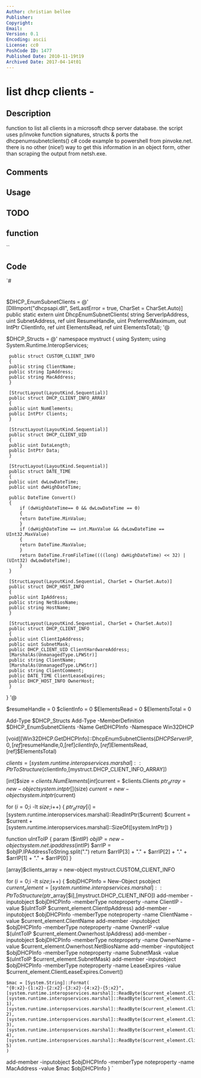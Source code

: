 ```yaml
---
Author: christian bellee
Publisher: 
Copyright: 
Email: 
Version: 0.1
Encoding: ascii
License: cc0
PoshCode ID: 1477
Published Date: 2010-11-19t19
Archived Date: 2017-04-14t01
---
```


# list dhcp clients - 

## Description

function to list all clients in a microsoft dhcp server database. the script uses p/invoke function signatures, structs & ports the dhcpenumsubnetclients() c# code example to powershell from pinvoke.net. there is no other (nice!) way to get this information in an object form, other than scraping the output from netsh.exe.

## Comments



## Usage



## TODO



## function

``

## Code

`#
 #
 $DHCP_EnumSubnetClients = @'          
     [DllImport("dhcpsapi.dll", SetLastError = true, CharSet = CharSet.Auto)]
 public static extern uint DhcpEnumSubnetClients(
     string ServerIpAddress,
     uint SubnetAddress,
     ref uint ResumeHandle,
     uint PreferredMaximum,
     out IntPtr ClientInfo,
     ref uint ElementsRead,
     ref uint ElementsTotal);
 '@
 
 $DHCP_Structs = @'
 namespace mystruct {
 using System;
 using System.Runtime.InteropServices;
 
     public struct CUSTOM_CLIENT_INFO
     {
     public string ClientName;
     public string IpAddress;
     public string MacAddress;
     }
 
     [StructLayout(LayoutKind.Sequential)]
     public struct DHCP_CLIENT_INFO_ARRAY
     {
     public uint NumElements;
     public IntPtr Clients;
     }
 
     [StructLayout(LayoutKind.Sequential)]
     public struct DHCP_CLIENT_UID
     {
     public uint DataLength;
     public IntPtr Data;
     }
 
     [StructLayout(LayoutKind.Sequential)]
     public struct DATE_TIME
     {
     public uint dwLowDateTime;
     public uint dwHighDateTime;
     
     public DateTime Convert()
     {
         if (dwHighDateTime== 0 && dwLowDateTime == 0)
         {
         return DateTime.MinValue;
         }
         if (dwHighDateTime == int.MaxValue && dwLowDateTime == UInt32.MaxValue)
         {
         return DateTime.MaxValue;
         }
         return DateTime.FromFileTime((((long) dwHighDateTime) << 32) | (UInt32) dwLowDateTime);
         }
     }
     
     [StructLayout(LayoutKind.Sequential, CharSet = CharSet.Auto)]
     public struct DHCP_HOST_INFO
     {
     public uint IpAddress;
     public string NetBiosName;
     public string HostName;
     }
 
     [StructLayout(LayoutKind.Sequential, CharSet = CharSet.Auto)]
     public struct DHCP_CLIENT_INFO
     {
     public uint ClientIpAddress;
     public uint SubnetMask;
     public DHCP_CLIENT_UID ClientHardwareAddress;
     [MarshalAs(UnmanagedType.LPWStr)]
     public string ClientName;
     [MarshalAs(UnmanagedType.LPWStr)]
     public string ClientComment;
     public DATE_TIME ClientLeaseExpires; 
     public DHCP_HOST_INFO OwnerHost; 
     }
 }
 '@
 
 $resumeHandle = 0
 $clientInfo = 0
 $ElementsRead = 0
 $ElementsTotal = 0
 
 Add-Type $DHCP_Structs 
 Add-Type  -MemberDefinition $DHCP_EnumSubnetClients -Name GetDHCPInfo -Namespace Win32DHCP
 
 
 [void][Win32DHCP.GetDHCPInfo]::DhcpEnumSubnetClients($DHCPServerIP,0,[ref]$resumeHandle,0,[ref]$clientInfo,[ref]$ElementsRead,[ref]$ElementsTotal)
 
 $clients = [system.runtime.interopservices.marshal]::PtrToStructure($clientInfo,[mystruct.DHCP_CLIENT_INFO_ARRAY])
 
 [int]$size = $clients.NumElements
 [int]$current = $clients.Clients
 $ptr_array = new-object system.intptr[]($size)
 $current = new-object system.intptr($current)
 
 for ($i=0;$i -lt $size;$i++) 
 	{
 	$ptr_array[$i] = [system.runtime.interopservices.marshal]::ReadIntPtr($current)
 	$current = $current + [system.runtime.interopservices.marshal]::SizeOf([system.IntPtr])
 	}
 
 function uIntToIP {
 param ($intIP)
 $objIP = new-object system.net.ipaddress($intIP)
 $arrIP = $objIP.IPAddressToString.split(".")
 return $arrIP[3] + "." + $arrIP[2] + "." + $arrIP[1] + "." + $arrIP[0]
 }
 
 [array]$clients_array = new-object mystruct.CUSTOM_CLIENT_INFO
 
 for ($i=0;$i -lt $size;$i++) 
 	{
 	$objDHCPInfo = New-Object psobject
 	$current_element = [system.runtime.interopservices.marshal]::PtrToStructure($ptr_array[$i],[mystruct.DHCP_CLIENT_INFO])
 	add-member -inputobject $objDHCPInfo -memberType noteproperty -name ClientIP -value $(uIntToIP $current_element.ClientIpAddress)
 	add-member -inputobject $objDHCPInfo -memberType noteproperty -name ClientName -value $current_element.ClientName
 	add-member -inputobject $objDHCPInfo -memberType noteproperty -name OwnerIP -value $(uIntToIP $current_element.Ownerhost.IpAddress)
 	add-member -inputobject $objDHCPInfo -memberType noteproperty -name OwnerName -value $current_element.Ownerhost.NetBiosName
 	add-member -inputobject $objDHCPInfo -memberType noteproperty -name SubnetMask -value $(uIntToIP $current_element.SubnetMask)
 	add-member -inputobject $objDHCPInfo -memberType noteproperty -name LeaseExpires -value $current_element.ClientLeaseExpires.Convert()
  
 	$mac = [System.String]::Format(
 	"{0:x2}-{1:x2}-{2:x2}-{3:x2}-{4:x2}-{5:x2}",
 	[system.runtime.interopservices.marshal]::ReadByte($current_element.ClientHardwareAddress.Data),
 	[system.runtime.interopservices.marshal]::ReadByte($current_element.ClientHardwareAddress.Data, 1),
 	[system.runtime.interopservices.marshal]::ReadByte($current_element.ClientHardwareAddress.Data, 2),
 	[system.runtime.interopservices.marshal]::ReadByte($current_element.ClientHardwareAddress.Data, 3),
 	[system.runtime.interopservices.marshal]::ReadByte($current_element.ClientHardwareAddress.Data, 4),
 	[system.runtime.interopservices.marshal]::ReadByte($current_element.ClientHardwareAddress.Data, 5)
 	)
 
 add-member -inputobject $objDHCPInfo -memberType noteproperty -name MacAddress -value $mac
 $objDHCPInfo
 }
`

